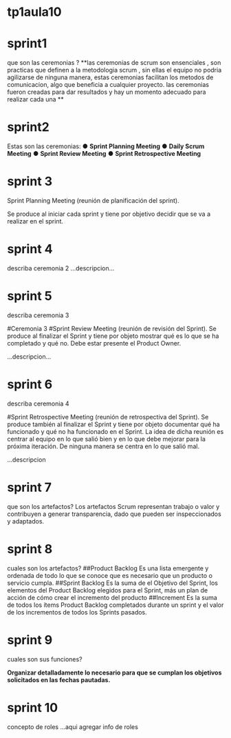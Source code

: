 # tp1aula10
# sprint1
que son las ceremonias ? 
**las ceremonias de scrum son ensenciales , son practicas que definen a la metodologia scrum , sin ellas el equipo no podria agilizarse de ninguna manera, estas ceremonias facilitan los metodos de comunicacion, algo que beneficia a cualquier proyecto.
las ceremonias fueron creadas para dar resultados y hay un momento adecuado para realizar cada una **
# sprint2
Estas son las ceremonias:
● **Sprint Planning Meeting**
● **Daily Scrum Meeting**
● **Sprint Review Meeting**
● **Sprint Retrospective Meeting**

# sprint 3

Sprint Planning Meeting (reunión de planificación del sprint).

Se produce al iniciar cada sprint y tiene por  objetivo decidir que se va a realizar en el sprint. 

# sprint 4
describa ceremonia 2
...descripcion...
# sprint 5
describa ceremonia 3

#Ceremonia 3 
#Sprint Review Meeting (reunión de revisión del Sprint). 
Se produce al finalizar el Sprint y
tiene por objeto mostrar qué es lo que se ha completado y qué no. Debe estar presente el
Product Owner.


...descripcion...
# sprint 6
describa ceremonia 4

#Sprint Retrospective Meeting (reunión de retrospectiva del Sprint). Se produce también al
finalizar el Sprint y tiene por objeto documentar qué ha funcionado y qué no ha funcionado
en el Sprint. La idea de dicha reunión es centrar al equipo en lo que salió bien y en lo que
debe mejorar para la próxima iteración. De ninguna manera se centra en lo que salió mal.

...descripcion
# sprint 7
que son los artefactos? Los artefactos Scrum representan trabajo o valor y contribuyen a generar transparencia, dado que pueden ser inspeccionados y adaptados.

# sprint 8
cuales son los artefactos?
##Product Backlog 
Es una lista emergente y ordenada de todo lo que se conoce que es necesario que un producto o servicio cumpla.
##Sprint Backlog 
Es la suma de el Objetivo del Sprint, los elementos del Product Backlog elegidos para el Sprint, más un plan de acción de cómo crear el incremento del producto
##Increment
Es la suma de todos los ítems  Product Backlog  completados durante un sprint  y el valor de los incrementos de todos los Sprints pasados.

# sprint 9
cuales son sus funciones?

**Organizar detalladamente lo necesario para que se cumplan los objetivos solicitados en las fechas pautadas.**


# sprint 10
concepto de roles
...aqui agregar info de roles
